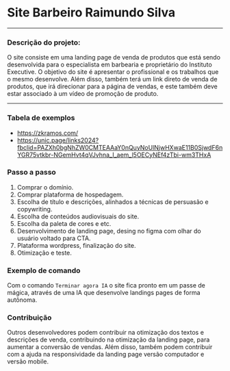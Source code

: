 # Site Barbeiro Raimundo Silva
---

### Descrição do projeto:
O site consiste em uma landing page de venda de produtos que está sendo 
desenvolvida para o especialista em barbearia e proprietário do Instituto Executive. 
O objetivo do site é apresentar o profissional e os trabalhos que o mesmo desenvolve. 
Além disso, também terá um link direto de venda de produtos, que irá direcionar para a página
de vendas, e este também deve estar associado à um vídeo de promoção de produto. 
___

### Tabela de exemplos

- https://zkramos.com/
- https://unic.page/links2024?fbclid=PAZXh0bgNhZW0CMTEAAaY0nQuyNoUlNjwHXwaE11B0SjwdF6nYGR75vtkbr-NGemHvt4qVJvhna_I_aem_l5OECyNEf4zTbi-wm3THxA


### Passo a passo

1. Comprar o domínio.
2. Comprar plataforma de hospedagem.
3. Escolha de título e descrições, alinhados a técnicas de persuasão e copywriting.
4. Escolha de conteúdos audiovisuais do site.
5. Escolha da paleta de cores e etc.
6. Desenvolvimento de landing page, desing no figma com olhar do usuário voltado para CTA.
7. Plataforma wordpress, finalização do site.
8. Otimização e teste.


### Exemplo de comando

Com o comando `Terminar agora IA` o site fica pronto em um passe de mágica, através de uma IA que desenvolve landings pages de forma autônoma.


### Contribuição

Outros desenvolvedores podem contribuir na otimização dos textos e descrições de venda, contribuindo na otimização da landing page, para aumentar a conversão de vendas. 
Além disso, também podem contribuir com a ajuda na responsividade da landing page versão computador e versão mobile. 
